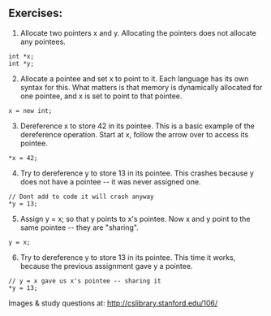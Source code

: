 ## Exercises:

1. Allocate two pointers x and y. Allocating the pointers does not allocate any pointees.

```
int *x;
int *y;
```

2. Allocate a pointee and set x to point to it. Each language has its own syntax for this. What matters is that memory is dynamically allocated for one pointee, and x is set to point to that pointee. 

```
x = new int;
```

3. Dereference x to store 42 in its pointee. This is a basic example of the dereference operation. Start at x, follow the arrow over to access its pointee. 

```
*x = 42;
```

4. Try to dereference y to store 13 in its pointee. This crashes because y does not have a pointee -- it was never assigned one.

```
// Dont add to code it will crash anyway
*y = 13; 
```

5. Assign y = x; so that y points to x's pointee. Now x and y point to the same pointee -- they are "sharing".

```
y = x;
```

6. Try to dereference y to store 13 in its pointee. This time it works, because the previous assignment gave y a pointee. 

```
// y = x gave us x's pointee -- sharing it
*y = 13;
```




Images & study questions at: http://cslibrary.stanford.edu/106/ 
